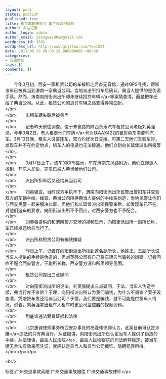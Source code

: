 ```yaml
---
layout: post
status: publish
published: true
title: 租赁车辆被典当 车主该如何维权
author: 本站记者
author_login: admin
author_email: jiangwei909@gmail.com
wordpress_id: 1581
wordpress_url: http://www.gzjtlaw.com/?p=1581
date: 2011-05-29 09:30:28.000000000 +08:00
categories:
- 交通常识
tags: []
comments: []
---
```

<p><p>　　今年3月初，西安一家租赁公司的车被租走后杳无音信，通过GPS寻找，得知该车已被典当到渭南一家典当公司。当地派出所扣车后确认，典当人提供的是伪造手续。然而，渭南向阳街派出所却未继续扣押<a>车辆<&#47;a>等案情查清，而是把车还给了典当公司。从此，租赁公司的追讨车辆之路变得异常曲折。 <br><&#47;br>　　 <br><&#47;br>　　出租车辆失踪后被典当 <br><&#47;br><br><&#47;br>　　记者昨天前往调查。位于朱雀路的陕西永乐汽车租赁公司老板刘英强说，今年3月2日，有人租走他们<a>车牌<&#47;a>号为陕AAX422的银灰色东南菱帅汽车。3月13日晚，租车人说要还车，双方约好次日交接。可第二天他们去验车时，发现车并不在约定地点，租车人的电话也无法接通。他们立刻向长延堡派出所<a>报警<&#47;a>。 <br><&#47;br><br><&#47;br>　　3月17日上午，该车的GPS显示，车在渭南东风路附近，他们立即派人找到，开车人却说，这车已被人典当给他们公司。 <br><&#47;br><br><&#47;br>　　派出所扣车后又还给典当公司 <br><&#47;br><br><&#47;br>　　刘英强说，当时双方争执不下，渭南向阳街派出所民警出警扣车并查验双方的车辆手续。经查，典当公司所持典当人提供的手续系伪造，当地民警让他们与西安民警一起来解决此事，但他们和长延堡派出所民警来后，却发现车已不在。对他们追车的要求，向阳街派出所不予回应，对西安警方也不予配合。 <br><&#47;br><br><&#47;br>　　刘英强提供的和渭南警方交涉的视频显示，向阳街派出所一副所长称，车已经发还给典当行了。 <br><&#47;br><br><&#47;br>　　派出所称租赁公司有骗钱嫌疑 <br><&#47;br><br><&#47;br>　　昨日上午，记者在向阳街派出所找到这名副所长，他姓王。王副所长说当车人提供的手续是伪造的，但刘英强公司有自己将车辆典当骗钱的嫌疑。记者问咋不配合西安警方，王副所长称，西安警方没和所里领导见面。 <br><&#47;br><br><&#47;br>　　租赁公司提出三点疑问 <br><&#47;br><br><&#47;br>　　对向阳街派出所的说法，刘英强提出三点疑问，于法，当车人伪造手续，典当行咋不查验？于理，向阳街派出所认为我们骗钱，为什么不调查？案子没查清，凭啥把车发还给典当公司？于情，我们要是骗钱，就不可能提供租车人情况，说着，刘英强拿出租车人租车时该公司监控器的视频资料。 <br><&#47;br><br><&#47;br>　　到底谁违法要看证据和法律 <br><&#47;br><br><&#47;br>　　北京惠诚律师事务所西安办事处的杨蓬伟律师认为，此案目前可认定<a>涉嫌<&#47;a>违法的只有典当行。从证据讲，向阳街派出所已认定当车人提供了伪造的手续。从法律讲，最高<a>人民法院<&#47;a>、最高人民检察院的司法解释规定，被当车辆无合法有效来历凭证，就应认定典当人和典当公司掩饰、隐瞒犯罪所得。 <br><&#47;br><&#47;p><&#47;p><br&#47;><p>标签:广州交通事故索赔 广州交通事故赔偿 广州交通事故律师<&#47;p>
